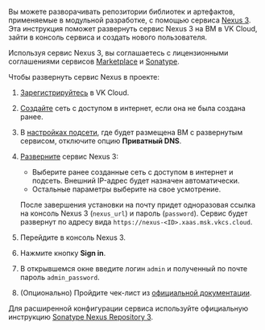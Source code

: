 Вы можете разворачивать репозитории библиотек и артефактов, применяемые в модульной разработке, с помощью сервиса [Nexus 3](https://msk.cloud.vk.com/app/services/marketplace/v2/apps/service/73f3ac8a-5c6e-4ced-a2e3-6ed6caed0fb0/latest/info). Эта инструкция поможет развернуть сервис Nexus 3 на ВМ в VK Cloud, зайти в консоль сервиса и создать нового пользователя.

Используя сервис Nexus 3, вы соглашаетесь с лицензионными соглашениями сервисов [Marketplace](/ru/intro/start/legal/marketplace) и [Sonatype](https://sonatype.ru/prices).

Чтобы развернуть сервис Nexus в проекте:

1. [Зарегистрируйтесь](/ru/intro/start/account-registration) в VK Cloud.
1. [Создайте](/ru/networks/vnet/service-management/net#sozdanie_seti) сеть с доступом в интернет, если она не была создана ранее.
1. В [настройках подсети](/ru/networks/vnet/service-management/net#redaktirovanie_podseti), где будет размещена ВМ с развернутым сервисом, отключите опцию **Приватный DNS**.
1. [Разверните](../../service-management/pr-instance-add) сервис Nexus 3:

   - Выберите ранее созданные сеть с доступом в интернет и подсеть. Внешний IP-адрес будет назначен автоматически.
   - Остальные параметры выберите на свое усмотрение.

   После завершения установки на почту придет одноразовая ссылка на консоль Nexus 3 (`nexus_url`) и пароль (`password`). Сервис будет развернут по адресу вида `https://nexus-<ID>.xaas.msk.vkcs.cloud`.

1. Перейдите в консоль Nexus 3.
1. Нажмите кнопку **Sign in**.
1. В открывшемся окне введите логин `admin` и полученный по почте пароль `admin_password`.
1. (Опционально) Пройдите чек-лист из [официальной документации](https://help.sonatype.com/repomanager3/installation-and-upgrades/post-install-checklist).

<info>

Для расширенной конфигурации сервиса используйте официальную инструкцию [Sonatype Nexus Repository 3](https://help.sonatype.com/repomanager3).

</info>
